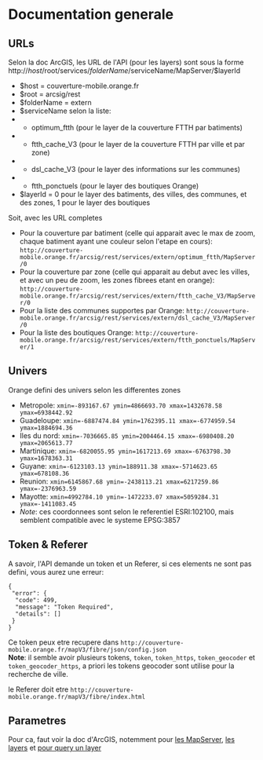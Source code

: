 # Documentation generale

## URLs
Selon la doc ArcGIS, les URL de l'API (pour les layers) sont sous la forme http://$host/$root/services/$folderName/$serviceName/MapServer/$layerId

* $host = couverture-mobile.orange.fr
* $root = arcsig/rest
* $folderName = extern
* $serviceName selon la liste:
* * optimum_ftth (pour le layer de la couverture FTTH par batiments)
* * ftth_cache_V3 (pour le layer de la couverture FTTH par ville et par zone)
* * dsl_cache_V3 (pour le layer des informations sur les communes)
* * ftth_ponctuels (pour le layer des boutiques Orange)
* $layerId = 0 pour le layer des batiments, des villes, des communes, et des zones, 1 pour le layer des boutiques

Soit, avec les URL completes

* Pour la couverture par batiment (celle qui apparait avec le max de zoom, chaque batiment ayant une couleur selon l'etape en cours): `http://couverture-mobile.orange.fr/arcsig/rest/services/extern/optimum_ftth/MapServer/0`
* Pour la couverture par zone (celle qui apparait au debut avec les villes, et avec un peu de zoom, les zones fibrees etant en orange): `http://couverture-mobile.orange.fr/arcsig/rest/services/extern/ftth_cache_V3/MapServer/0`
* Pour la liste des communes supportes par Orange: `http://couverture-mobile.orange.fr/arcsig/rest/services/extern/dsl_cache_V3/MapServer/0`
* Pour la liste des boutiques Orange: `http://couverture-mobile.orange.fr/arcsig/rest/services/extern/ftth_ponctuels/MapServer/1`

## Univers
Orange defini des univers selon les differentes zones

* Metropole: `xmin=-893167.67 ymin=4866693.70 xmax=1432678.58 ymax=6938442.92`
* Guadeloupe: `xmin=-6887474.84 ymin=1762395.11 xmax=-6774959.54 ymax=1884694.36`
* Iles du nord: `xmin=-7036665.85 ymin=2004464.15 xmax=-6980408.20 ymax=2065613.77`
* Martinique: `xmin=-6820055.95 ymin=1617213.69 xmax=-6763798.30 ymax=1678363.31`
* Guyane: `xmin=-6123103.13 ymin=188911.38 xmax=-5714623.65 ymax=678108.36`
* Reunion: `xmin=6145867.68 ymin=-2438113.21 xmax=6217259.86 ymax=-2376963.59`
* Mayotte: `xmin=4992784.10 ymin=-1472233.07 xmax=5059284.31 ymax=-1411083.45`
* *Note*: ces coordonnees sont selon le referentiel ESRI:102100, mais semblent compatible avec le systeme EPSG:3857

## Token & Referer
A savoir, l'API demande un token et un Referer, si ces elements ne sont pas defini, vous aurez une erreur:
```
{
 "error": {
  "code": 499,
  "message": "Token Required",
  "details": []
 }
}
```

Ce token peux etre recupere dans `http://couverture-mobile.orange.fr/mapV3/fibre/json/config.json`  
**Note**: il semble avoir plusieurs tokens, `token`, `token_https`, `token_geocoder` et `token_geocoder_https`, a priori les tokens geocoder sont utilise pour la recherche de ville.

le Referer doit etre `http://couverture-mobile.orange.fr/mapV3/fibre/index.html`

## Parametres
Pour ca, faut voir la doc d'ArcGIS, notemment pour [les MapServer](http://resources.arcgis.com/en/help/rest/apiref/mapserver.htm), [les layers](http://resources.arcgis.com/en/help/rest/apiref/layer.html) et [pour query un layer](http://resources.arcgis.com/en/help/rest/apiref/query.html)

